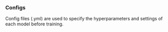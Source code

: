 ### Configs
Config files (.yml) are used to specify the hyperparameters and settings of each model before training.

